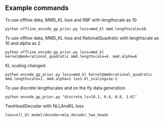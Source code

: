 ## Example commands

To use offline data, MMD_KL loss and RBF with lengthscale as 10
```shell
python offline_encode_gp_prior.py loss=mmd_kl mmd.lengthscale=10.
```

To use offline data, MMD_KL loss and RationalQuadratic with lengthscale as 10 and alpha as 2
```shell
python offline_encode_gp_prior.py loss=mmd_kl kernel@mmd=rational_quadratic mmd.lengthscale=4. mmd.alpha=6
```
KL scaling changed:
```shell
python encode_gp_prior.py loss=mmd_kl kernel@mmd=rational_quadratic mmd.lengthscale=1. mmd.alpha=1 loss.kl_scaling=1e-2
```

To use discrete lengthscales and on the fly data generation
```shell
python encode_gp_prior.py "discrete_ls=[0.1, 0.4, 0.8, 1.0]"
```

TwoHeadDecoder with NLLAndKL loss
```shell
loss=nll_kl model/decoder=mlp_decoder_two_heads
```